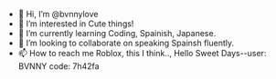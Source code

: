 - 👋 Hi, I’m @bvnnylove
- 👀 I’m interested in Cute things!
- 🌱 I’m currently learning Coding, Spainish, Japanese.
- 💞️ I’m looking to collaborate on speaking Spainsh fluently.
- 📫 How to reach me Roblox, this I think.., Hello Sweet Days--user: BVNNY code: 7h42fa

<!---
bvnnylove/bvnnylove is a ✨ special ✨ repository because its `README.md` (this file) appears on your GitHub profile.
You can click the Preview link to take a look at your changes.
--->

